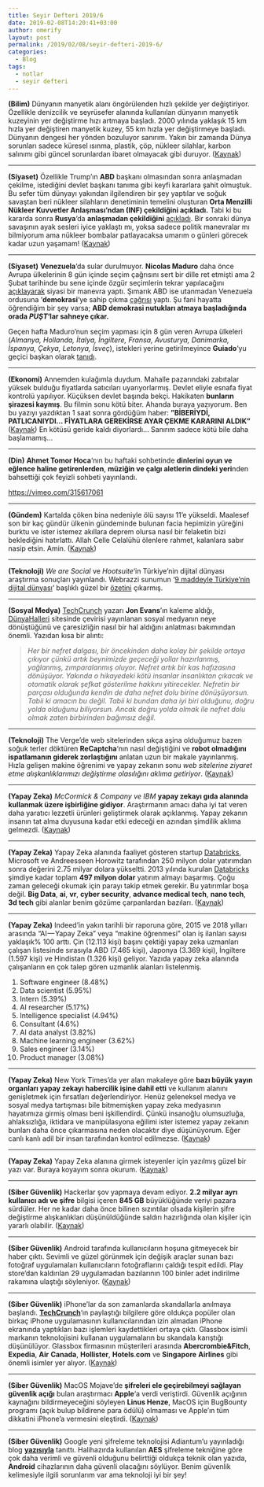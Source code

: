 ```yaml
---
title: Seyir Defteri 2019/6
date: 2019-02-08T14:20:41+03:00
author: omerify
layout: post
permalink: /2019/02/08/seyir-defteri-2019-6/
categories:
  - Blog
tags:
  - notlar
  - seyir defteri
---
```


**(Bilim)** Dünyanın manyetik alanı öngörülenden hızlı şekilde yer değiştiriyor. Özellikle denizcilik ve seyrüsefer alanında kullanılan dünyanın manyetik kuzeyinin yer değiştirme hızı artmaya başladı. 2000 yılında yaklaşık 15 km hızla yer değiştiren manyetik kuzey, 55 km hızla yer değiştirmeye başladı. Dünyanın dengesi her yönden bozuluyor sanırım. Yakın bir zamanda Dünya sorunları sadece küresel ısınma, plastik, çöp, nükleer silahlar, karbon salınımı gibi güncel sorunlardan ibaret olmayacak gibi duruyor. (<a href="https://www.engadget.com/2019/02/04/magnetic-north-pole-movement-affects-navigation/" target="_blank" rel="noreferrer noopener nofollow">Kaynak</a>)

<hr />

**(Siyaset)** Özellikle Trump’ın **ABD** başkanı olmasından sonra anlaşmadan çekilme, istediğini devlet başkanı tanıma gibi keyfi kararlara şahit olmuştuk. Bu sefer tüm dünyayı yakından ilgilendiren bir şey yaptılar ve soğuk savaştan beri nükleer silahların denetiminin temelini oluşturan **Orta Menzilli Nükleer Kuvvetler Anlaşması’ndan (INF) çekildiğini açıkladı.** Tabi ki bu kararda sonra **Rusya**‘da **anlaşmadan çekildiğini** <a href="http://www.hurriyet.com.tr/dunya/rusya-da-cekiliyor-41103637" target="_blank" rel="noreferrer noopener nofollow">açıkladı</a>. Bir sonraki dünya savaşının ayak sesleri iyice yaklaştı mı, yoksa sadece politik manevralar mı bilmiyorum ama nükleer bombalar patlayacaksa umarım o günleri görecek kadar uzun yaşamam! (<a href="https://www.ntv.com.tr/dunya/son-dakika-abd-rusyayla-yaptigi-nukleer-fuze-anlasmasindan-cekildi,9Hto1J_oB0Ogzkqtqxzm2A" target="_blank" rel="noreferrer noopener nofollow">Kaynak</a>)

<hr />

**(Siyaset)** **Venezuela**‘da sular durulmuyor. **Nicolas Maduro** daha önce Avrupa ülkelerinin 8 gün içinde seçim çağrısını sert bir dille ret etmişti ama 2 Şubat tarihinde bu sene içinde özgür seçimlerin tekrar yapılacağını <a href="http://www.milliyet.com.tr/maduro-acikladi-bu-yil-secim-dunya-2821554/" target="_blank" rel="noreferrer noopener nofollow">açıklayarak</a> siyasi bir manevra yaptı. Şımarık ABD ise utanmadan Venezuela ordusuna ‘**demokrasi**‘ye sahip çıkma <a href="https://www.ntv.com.tr/dunya/boltondan-venezuela-ordusuna-cagri,aAeYmw_n_k-KAFQh8NHcgQ" target="_blank" rel="noreferrer noopener nofollow">çağrısı</a> yaptı. Şu fani hayatta öğrendiğim bir şey varsa; **ABD demokrasi nutukları atmaya başladığında orada _PUŞT_‘lar sahneye çıkar.**

Geçen hafta Maduro’nun seçim yapması için 8 gün veren Avrupa ülkeleri (_Almanya, Hollanda, İtalya, İngiltere, Fransa, Avusturya, Danimarka, İspanya, Çekya, Letonya, İsveç_), istekleri yerine getirilmeyince **Guiado**‘yu geçici başkan olarak <a href="https://www.ntv.com.tr/dunya/ab-uyesi-10-ulke-guaidoyu-gecici-devlet-baskani-olarak-tanidi,9-WJo3uIiEapvLNssyQx7g" target="_blank" rel="noopener">tanıdı</a>.

<hr />

**(Ekonomi)** Annemden kulağımla duydum. Mahalle pazarındaki zabıtalar yüksek bulduğu fiyatlarda satıcıları uyarıyorlarmış. Devlet eliyle esnafa fiyat kontrolü yapılıyor. Küçüksen devlet başında bekçi. Hakikaten **bunların şirazesi kaymış**. Bu filmin sonu kötü biter. Ahanda buraya yazıyorum. Ben bu yazıyı yazdıktan 1 saat sonra gördüğüm haber: **”BİBERİYDİ, PATLICANIYDI… FİYATLARA GEREKİRSE AYAR ÇEKME KARARINI ALDIK”** (<a href="https://www.ntv.com.tr/turkiye/cumhurbaskani-erdoganturkiye-imf-defterini-kapatmistir-ve-bir-daha-da-acmayacak,kmPR8j9t1UyeK_eCjNbqag" target="_blank" rel="noreferrer noopener nofollow">Kaynak</a>) En kötüsü geride kaldı diyorlardı… Sanırım sadece kötü bile daha başlamamış…

<hr />

**(Din)** **Ahmet Tomor Hoca**‘nın bu haftaki sohbetinde **dinlerini oyun ve eğlence haline getirenlerden**, **müziğin ve çalgı aletlerin dindeki yeri**nden bahsettiği çok feyizli sohbeti yayınlandı.

https://vimeo.com/315617061

<hr />

**(Gündem)** Kartalda çöken bina nedeniyle ölü sayısı 11’e yükseldi. Maalesef son bir kaç gündür ülkenin gündeminde bulunan facia hepimizin yüreğini burktu ve ister istemez akıllara deprem olursa nasıl bir felaketin bizi beklediğini hatırlattı. Allah Celle Celalühü ölenlere rahmet, kalanlara sabır nasip etsin. Amin. (<a href="https://www.ntv.com.tr/turkiye/kartalda-coken-binada-olenlerin-sayisi-11e-yukseldi,iWfXj2PU0UmouXm0LWn-vg" target="_blank" rel="noreferrer noopener nofollow">Kaynak</a>)

<hr />

**(Teknoloji)** _We are Social_ ve _Hootsuite_‘in Türkiye’nin dijital dünyası araştırma sonuçları yayınlandı. Webrazzi sunumun ‘<a href="https://webrazzi.com/2019/02/05/9-maddeyle-turkiyenin-dijital-dunyasi/" target="_blank" rel="noreferrer noopener nofollow">9 maddeyle Türkiye’nin dijital dünyası</a>‘ başlıklı güzel bir [özetini](https://www.slideshare.net/DataReportal/digital-2019-turkey-january-2019-v01) çıkarmış.

<hr />

**(Sosyal Medya)** <a href="https://techcrunch.com/2019/01/27/the-new-two-minutes-hate/" target="_blank" rel="noreferrer noopener nofollow">TechCrunch</a> yazarı **Jon Evans**’ın kaleme aldığı, <a href="https://www.dunyahalleri.com/yeni-iki-dakikalik-nefretimiz-sosyal-medya/" target="_blank" rel="noreferrer noopener nofollow">DünyaHalleri</a> sitesinde çevirisi yayınlanan sosyal medyanın neye dönüştüğünü ve çaresizliğin nasıl bir hal aldığını anlatması bakımından önemli. Yazıdan kısa bir alıntı:

<blockquote class="wp-block-quote">
  <p>
    <em>Her bir nefret dalgası, bir öncekinden daha kolay bir şekilde ortaya çıkıyor çünkü artık beynimizde geçeceği yollar hazırlanmış, yağlanmış, zımparalanmış oluyor. Nefret artık bir kas hafızasına dönüşüyor. Yakında o hikayedeki kötü insanlar insanlıktan çıkacak ve otomatik olarak şefkat gösterilme hakkını yitirecekler. Nefretin bir parçası olduğunda kendin de daha nefret dolu birine dönüşüyorsun. Tabii ki amacın bu değil. Tabii ki bundan daha iyi biri olduğunu, doğru yolda olduğunu biliyorsun. Ancak doğru yolda olmak ile nefret dolu olmak zaten birbirinden bağımsız değil.</em>
  </p>
</blockquote>

<hr />

**(Teknoloji)** The Verge’de web sitelerinden sıkça aşina olduğumuz bazen soğuk terler döktüren **ReCaptcha**‘nın nasıl değiştiğini ve **robot olmadığını ispatlamanın giderek zorlaştığını** anlatan uzun bir makale yayınlanmış. Hızla gelişen makine öğrenimi ve yapay zekanın sonu _web sitelerine ziyaret etme alışkanlıklarımızı değiştirme olasılığını aklıma getiriyor_. (<a href="https://www.theverge.com/2019/2/1/18205610/google-captcha-ai-robot-human-difficult-artificial-intelligence" target="_blank" rel="noreferrer noopener nofollow">Kaynak</a>)

<hr />

**(Yapay Zeka)** _McCormick & Company ve IBM_ **yapay zekayı gıda alanında kullanmak üzere işbirliğine gidiyor**. Araştırmanın amacı daha iyi tat veren daha yaratıcı lezzetli ürünleri geliştirmek olarak açıklanmış. Yapay zekanın insanın tat alma duyusuna kadar etki edeceği en azından şimdilik aklıma gelmezdi. (<a href="https://www.cmo.com.au/article/657119/artificial-intelligence-now-powering-human-taste/" target="_blank" rel="noreferrer noopener nofollow">Kaynak</a>)

<hr />

**(Yapay Zeka)** Yapay Zeka alanında faaliyet gösteren startup <a href="https://databricks.com/" target="_blank" rel="noreferrer noopener nofollow">Databricks</a>, Microsoft ve Andreesseen Horowitz tarafından 250 milyon dolar yatırımdan sonra değerini 2.75 milyar dolara yükseltti. 2013 yılında kurulan <a href="https://www.crunchbase.com/organization/databricks" target="_blank" rel="noreferrer noopener nofollow">Databricks</a> şimdiye kadar toplam **497 milyon dolar** yatırım almayı başarmış. Çoğu zaman geleceği okumak için parayı takip etmek gerekir. Bu yatırımlar boşa değil. **Big Data**, **ai**, **vr**, **cyber security**, **advance medical tech**, **nano tech**, **3d tech** gibi alanlar benim gözüme çarpanlardan bazıları. (<a href="https://www.businessinsider.com/databricks-2-billion-plus-valuation-funding-andreessen-horowitz-2019-2" target="_blank" rel="noreferrer noopener nofollow">Kaynak</a>)

<hr />

**(Yapay Zeka)** Indeed’in yakın tarihli bir raporuna göre, 2015 ve 2018 yılları arasında “AI — Yapay Zeka” veya “makine öğrenmesi” olan iş ilanları sayısı yaklaşık% 100 arttı. Çin (12.113 kişi) başını çektiği yapay zeka uzmanları çalışan listesinde sırasıyla ABD (7.465 kişi), Japonya (3.369 kişi), İngiltere (1.597 kişi) ve Hindistan (1.326 kişi) geliyor. Yazıda yapay zeka alanında çalışanların en çok talep gören uzmanlık alanları listelenmiş.

  1. Software engineer (8.48%)
  2. Data scientist (5.95%)
  3. Intern (5.39%)
  4. AI researcher (5.17%)
  5. Intelligence specialist (4.94%)
  6. Consultant (4.6%)
  7. AI data analyst (3.82%)
  8. Machine learning engineer (3.62%)
  9. Sales engineer (3.14%)
 10. Product manager (3.08%)

<hr />

**(Yapay Zeka)** New York Times’da yer alan makaleye göre **bazı büyük yayın organları yapay zekayı habercilik işine dahil etti** ve kullanım alanını genişletmek için fırsatları değerlendiriyor. Henüz geleneksel medya ve sosyal medya tartışması bile bitmemişken yapay zeka medyasının hayatımıza girmiş olması beni işkillendirdi. Çünkü insanoğlu olumsuzluğa, ahlaksızlığa, iktidara ve manipülasyona eğilimi ister istemez yapay zekanın bunları daha önce çıkarmasına neden olacaktır diye düşünüyorum. Eğer canlı kanlı adil bir insan tarafından kontrol edilmezse. (<a href="https://www.nytimes.com/2019/02/05/business/media/artificial-intelligence-journalism-robots.html" target="_blank" rel="noreferrer noopener nofollow">Kaynak</a>)

<hr />

**(Yapay Zeka)** Yapay Zeka alanına girmek isteyenler için yazılmış güzel bir yazı var. Buraya koyayım sonra okurum. (<a href="https://enterprisersproject.com/article/2019/2/artificial-intelligence-examples-how-start-successfully" target="_blank" rel="noreferrer noopener nofollow">Kaynak</a>)

<hr />

**(Siber Güvenlik)** Hackerlar şov yapmaya devam ediyor. **2.2 milyar ayrı kullanıcı adı ve şifre** bilgisi içeren **845 GB** büyüklüğünde veriyi pazara sürdüler. Her ne kadar daha önce bilinen sızıntılar olsada kişilerin şifre değiştirme alışkanlıkları düşünüldüğünde saldırı hazırlığında olan kişiler için yararlı olabilir. (<a href="http://www.ehackingnews.com/2019/02/hackers-released-around-845gb-of.html" target="_blank" rel="noreferrer noopener nofollow">Kaynak</a>)

<hr />

**(Siber Güvenlik)** Android tarafında kullanıcıların hoşuna gitmeyecek bir haber çıktı. Sevimli ve güzel görünmek için değişik araçlar sunan bazı fotoğraf uygulamaları kullanıcıların fotoğraflarını çaldığı tespit edildi. Play store’dan kaldırılan 29 uygulamadan bazılarının 100 binler adet indirilme rakamına ulaştığı söyleniyor. (<a href="https://thehackernews.com/2019/02/beauty-camera-android-apps.html" target="_blank" rel="noreferrer noopener nofollow">Kaynak</a>)

<hr />

**(Siber Güvenlik)** iPhone’lar da son zamanlarda skandallarla anılmaya başlandı. <a href="https://techcrunch.com/2019/02/06/iphone-session-replay-screenshots/" target="_blank" rel="noreferrer noopener nofollow"><strong>TechCrunch</strong></a>‘ın paylaştığı bilgilere göre oldukça popüler olan birkaç iPhone uygulamasının kullanıcılarından izin almadan iPhone ekranında yaptıkları bazı işlemleri kaydettikleri ortaya çıktı. Glassbox isimli markanın teknolojisini kullanan uygulamaların bu skandala karıştığı düşünülüyor. Glassbox firmasının müşterileri arasında **Abercrombie&Fitch**, **Expedia**, **Air** **Canada**, **Hollister**, **Hotels**.**com** ve **Singapore** **Airlines** gibi önemli isimler yer alıyor. (<a href="https://webrazzi.com/2019/02/07/populer-iphone-uygulamalari-izinsiz-ekran-kaydi-yaparken-yakalandi/" target="_blank" rel="noreferrer noopener nofollow">Kaynak</a>)

<hr />

**(Siber Güvenlik)** MacOS Mojave’de **şifreleri ele geçirebilmeyi sağlayan güvenlik açığı** bulan araştırmacı **Apple**‘a verdi veriştirdi. Güvenlik açığının kaynağını bildirmeyeceğini söyleyen **Linus Henze**, MacOS için BugBounty programı (açık bulup bildirene para ödülü) olmaması ve Apple’ın tüm dikkatini iPhone’a vermesini eleştirdi. (<a href="https://www.donanimhaber.com/MacOS-acigini-bulan-gelistirici-Apple-a-bilgi-vermeyecek--107700" target="_blank" rel="noreferrer noopener nofollow">Kaynak</a>)

<hr />

**(Siber Güvenlik)** Google yeni şifreleme teknolojisi Adiantum’u yayınladığı blog <a href="https://security.googleblog.com/2019/02/introducing-adiantum-encryption-for.html" target="_blank" rel="noreferrer noopener nofollow"><strong>yazısıyla</strong></a> tanıttı. Halihazırda kullanılan **AES** şifreleme tekniğine göre çok daha verimli ve güvenli olduğunu belirttiği oldukça teknik olan yazıda, **Android** cihazlarının daha güvenli olacağını söylüyor. Benim güvenlik kelimesiyle ilgili sorunlarım var ama teknoloji iyi bir şey!